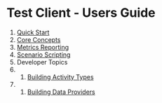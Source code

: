 # Test Client - Users Guide

1. [Quick Start](quickstart.md)
2. [Core Concepts](core_concepts.md)
3. [Metrics Reporting](metrics.md)
4. [Scenario Scripting](scripting.md)
7. Developer Topics
7. 1. [Building Activity Types](building_activities.md)
7. 1. [Building Data Providers](data_providers.md)

